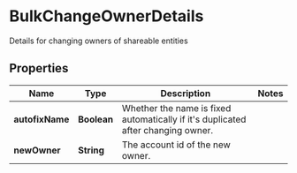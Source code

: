 

# BulkChangeOwnerDetails

Details for changing owners of shareable entities

## Properties

| Name | Type | Description | Notes |
|------------ | ------------- | ------------- | -------------|
|**autofixName** | **Boolean** | Whether the name is fixed automatically if it&#39;s duplicated after changing owner. |  |
|**newOwner** | **String** | The account id of the new owner. |  |



